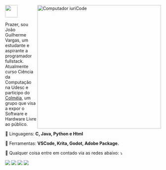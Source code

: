 <img src="https://64.media.tumblr.com/3e34017bf0bf21273a63e82559ea0aa0/tumblr_n6z0ihoN8V1tn7zuzo1_500.gifv" width="40" height="40" />


<img src="https://raw.githubusercontent.com/MicaelliMedeiros/micaellimedeiros/master/image/computer-illustration.png" min-width="400px" max-width="400px" width="400px" align="right" alt="Computador iuriCode">

<p align="left"> 
  Prazer, sou João Guilherme Vargas, um estudante e aspirante a programador fullstack.<br>
  Atualmente curso Ciência da Computação na Udesc e participo do <a href="https://github.com/ColmeiaUDESC">Colméia</a>, um grupo que visa a expor o Software e Hardware Livre ao público.
</p>

<p align="left">
  🦄 Linguagens: <strong>C, Java, Python e Html</strong>
</p>

<p align="left">
  💼 Ferramentas: <strong>VSCode, Krita, Godot, Adobe Package.</strong>
</p>

<p align="left">
  💌 Qualquer coisa entre em contado via as redes abaixo: ⤵️
</p>

<p align="left">
  <!---<a href="#" alt="Gmail">
  <img src="https://img.shields.io/badge/-Gmail-FF0000?style=flat-square&labelColor=FF0000&logo=gmail&logoColor=white&link=LINK-DO-SEU-EMAIL" /></a>
  --->
  <a href="https://br.linkedin.com/in/joaoguivargas" alt="Linkedin">
  <img src="https://img.shields.io/badge/-Linkedin-0e76a8?style=flat-square&logo=Linkedin&logoColor=white&link=LINK-DO-SEU-LINKEDIN" /></a>

  <a href="https://api.whatsapp.com/send?phone=5547991954038&text=Ol%C3%A1%2C%20vim%20do%20Github!" alt="WhatsApp">
  <img src="https://img.shields.io/badge/-WhatsApp-25d366?style=flat-square&labelColor=25d366&logo=whatsapp&logoColor=white&link=API-DO-SEU-WHATSAPP"/></a>

  <a href="https://www.facebook.com/joao.vargas.77398" alt="Facebook">
  <img src="https://img.shields.io/badge/-Facebook-3b5998?style=flat-square&labelColor=3b5998&logo=facebook&logoColor=white&link=LINK-DO-SEU-FACEBOOK"/></a>

  <a href="https://www.instagram.com/jota.guiv" alt="Instagram">
  <img src="https://img.shields.io/badge/-Instagram-DF0174?style=flat-square&labelColor=DF0174&logo=instagram&logoColor=white&link=LINK-DO-SEU-INSTAGRAM"/></a>
</p>  
